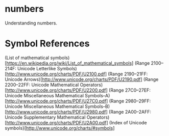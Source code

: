 numbers
=======

Understanding numbers.


Symbol References
=================
(List of mathematical symbols)[https://en.wikipedia.org/wiki/List_of_mathematical_symbols]
(Range 2100–214F: Unicode Letterlike Symbols)[http://www.unicode.org/charts/PDF/U2100.pdf]
(Range 2190–21FF: Unicode Arrows)[http://www.unicode.org/charts/PDF/U2190.pdf]
(Range 2200–22FF: Unicode Mathematical Operators)[http://www.unicode.org/charts/PDF/U2200.pdf]
(Range 27C0–27EF: Unicode Miscellaneous Mathematical Symbols–A)[http://www.unicode.org/charts/PDF/U27C0.pdf]
(Range 2980–29FF: Unicode Miscellaneous Mathematical Symbols–B)[http://www.unicode.org/charts/PDF/U2980.pdf]
(Range 2A00–2AFF: Unicode Supplementary Mathematical Operators)[http://www.unicode.org/charts/PDF/U2A00.pdf]
(Index of Unicode symbols}[http://www.unicode.org/charts/#symbols]
